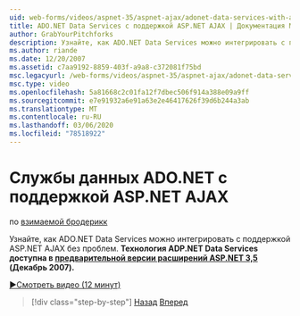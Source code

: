 ```yaml
---
uid: web-forms/videos/aspnet-35/aspnet-ajax/adonet-data-services-with-aspnet-ajax-support
title: ADO.NET Data Services с поддержкой ASP.NET AJAX | Документация Майкрософт
author: GrabYourPitchforks
description: Узнайте, как ADO.NET Data Services можно интегрировать с поддержкой ASP.NET AJAX без проблем. Технология ADP.NET Data Services доступна в ASP.NET 3,5 E...
ms.author: riande
ms.date: 12/20/2007
ms.assetid: c7aa9192-8859-403f-a9a8-c372081f75bd
msc.legacyurl: /web-forms/videos/aspnet-35/aspnet-ajax/adonet-data-services-with-aspnet-ajax-support
msc.type: video
ms.openlocfilehash: 5a81668c2c01fa12f7dbec506f914a388e09a9ff
ms.sourcegitcommit: e7e91932a6e91a63e2e46417626f39d6b244a3ab
ms.translationtype: MT
ms.contentlocale: ru-RU
ms.lasthandoff: 03/06/2020
ms.locfileid: "78518922"
---
```

# <a name="adonet-data-services-with-aspnet-ajax-support"></a>Службы данных ADO.NET с поддержкой ASP.NET AJAX

по [взимаемой бродерикк](https://github.com/GrabYourPitchforks)

Узнайте, как ADO.NET Data Services можно интегрировать с поддержкой ASP.NET AJAX без проблем. **Технология ADP.NET Data Services доступна в [предварительной версии расширений ASP.NET 3,5](https://www.asp.net/downloads/35-sp1#find) (Декабрь 2007).**

[&#9654;Смотреть видео (12 минут)](https://channel9.msdn.com/Blogs/ASP-NET-Site-Videos/adonet-data-services-with-aspnet-ajax-support)

> [!div class="step-by-step"]
> [Назад](aspnet-ajax-a-demonstration-of-aspnet-ajax.md)
> [Вперед](introduction-to-aspnet-ajax-history.md)
